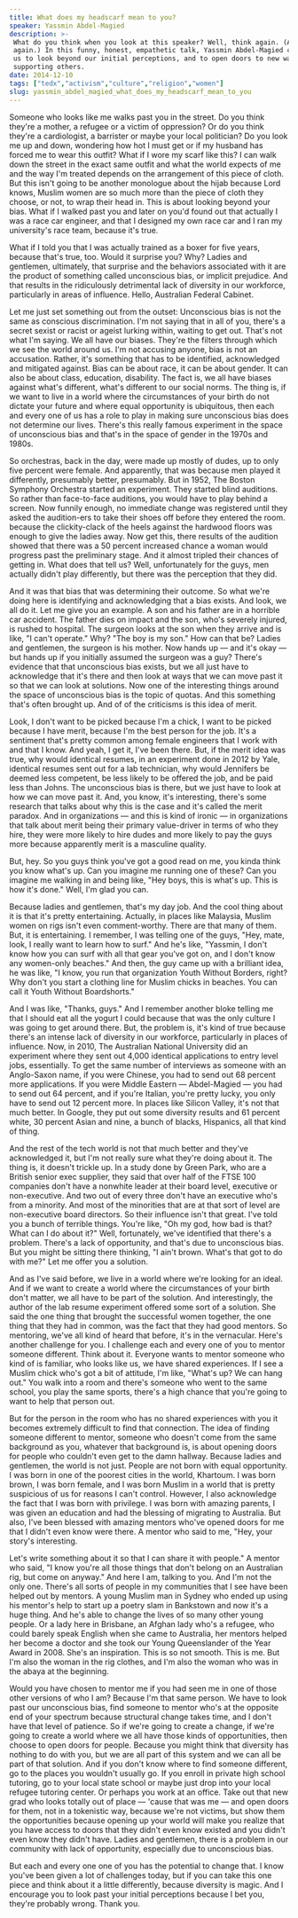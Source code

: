 ```yaml
---
title: What does my headscarf mean to you?
speaker: Yassmin Abdel-Magied
description: >-
 What do you think when you look at this speaker? Well, think again. (And then
 again.) In this funny, honest, empathetic talk, Yassmin Abdel-Magied challenges
 us to look beyond our initial perceptions, and to open doors to new ways of
 supporting others.
date: 2014-12-10
tags: ["tedx","activism","culture","religion","women"]
slug: yassmin_abdel_magied_what_does_my_headscarf_mean_to_you
---
```


Someone who looks like me walks past you in the street. Do you think they're a mother, a
refugee or a victim of oppression? Or do you think they're a cardiologist, a barrister or
maybe your local politician? Do you look me up and down, wondering how hot I must get or
if my husband has forced me to wear this outfit? What if I wore my scarf like this? I can
walk down the street in the exact same outfit and what the world expects of me and the way
I'm treated depends on the arrangement of this piece of cloth. But this isn't going to be
another monologue about the hijab because Lord knows, Muslim women are so much more than
the piece of cloth they choose, or not, to wrap their head in. This is about looking
beyond your bias. What if I walked past you and later on you'd found out that actually I
was a race car engineer, and that I designed my own race car and I ran my university's
race team, because it's true.

What if I told you that I was actually trained as a boxer for five years, because that's
true, too. Would it surprise you? Why? Ladies and gentlemen, ultimately, that surprise and
the behaviors associated with it are the product of something called unconscious bias, or
implicit prejudice. And that results in the ridiculously detrimental lack of diversity in
our workforce, particularly in areas of influence. Hello, Australian Federal Cabinet.

Let me just set something out from the outset: Unconscious bias is not the same as
conscious discrimination. I'm not saying that in all of you, there's a secret sexist or
racist or ageist lurking within, waiting to get out. That's not what I'm saying. We all
have our biases. They're the filters through which we see the world around us. I'm not
accusing anyone, bias is not an accusation. Rather, it's something that has to be
identified, acknowledged and mitigated against. Bias can be about race, it can be about
gender. It can also be about class, education, disability. The fact is, we all have biases
against what's different, what's different to our social norms. The thing is, if we want 
to live in a world where the circumstances of your birth do not dictate your future and
where equal opportunity is ubiquitous, then each and every one of us has a role to play in
making sure unconscious bias does not determine our lives. There's this really famous
experiment in the space of unconscious bias and that's in the space of gender in the 1970s
and 1980s.

So orchestras, back in the day, were made up mostly of dudes, up to only five percent were
female. And apparently, that was because men played it differently, presumably better,
presumably. But in 1952, The Boston Symphony Orchestra started an experiment. They started
blind auditions. So rather than face-to-face auditions, you would have to play behind a
screen. Now funnily enough, no immediate change was registered until they asked the
audition-ers to take their shoes off before they entered the room. because the
clickity-clack of the heels against the hardwood floors was enough to give the ladies
away. Now get this, there results of the audition showed that there was a 50 percent
increased chance a woman would progress past the preliminary stage. And it almost tripled 
their chances of getting in. What does that tell us? Well, unfortunately for the guys, men
actually didn't play differently, but there was the perception that they
did.

And it was that bias that was determining their outcome. So what we're doing here is
identifying and acknowledging that a bias exists. And look, we all do it. Let me give you
an example. A son and his father are in a horrible car accident. The father dies on
impact and the son, who's severely injured, is rushed to hospital. The surgeon looks at
the son when they arrive and is like, "I can't operate." Why? "The boy is my son." How
can that be? Ladies and gentlemen, the surgeon is his mother. Now hands up — and it's okay
— but hands up if you initially assumed the surgeon was a guy? There's evidence that that
unconscious bias exists, but we all just have to acknowledge that it's there and then look
at ways that we can move past it so that we can look at solutions. Now one of the
interesting things around the space of unconscious bias is the topic of quotas. And this
something that's often brought up. And of of the criticisms is this idea of
merit.

Look, I don't want to be picked because I'm a chick, I want to be picked because I have
merit, because I'm the best person for the job. It's a sentiment that's pretty common
among female engineers that I work with and that I know. And yeah, I get it, I've been
there. But, if the merit idea was true, why would identical resumes, in an experiment
done in 2012 by Yale, identical resumes sent out for a lab technician, why would Jennifers
be deemed less competent, be less likely to be offered the job, and be paid less than
Johns. The unconscious bias is there, but we just have to look at how we can move past
it. And, you know, it's interesting, there's some research that talks about why this is
the case and it's called the merit paradox. And in organizations — and this is kind of
ironic — in organizations that talk about merit being their primary value-driver in terms
of who they hire, they were more likely to hire dudes and more likely to pay the guys more
because apparently merit is a masculine quality.

But, hey. So you guys think you've got a good read on me, you kinda think you know what's
up. Can you imagine me running one of these? Can you imagine me walking in and being like,
"Hey boys, this is what's up. This is how it's done." Well, I'm glad you can.

Because ladies and gentlemen, that's my day job. And the cool thing about it is that it's
pretty entertaining. Actually, in places like Malaysia, Muslim women on rigs isn't even
comment-worthy. There are that many of them. But, it is entertaining. I remember, I was
telling one of the guys, "Hey, mate, look, I really want to learn how to surf." And he's
like, "Yassmin, I don't know how you can surf with all that gear you've got on, and I
don't know any women-only beaches." And then, the guy came up with a brilliant idea, he
was like, "I know, you run that organization Youth Without Borders, right? Why don't you
start a clothing line for Muslim chicks in beaches. You can call it Youth Without
Boardshorts." 

And I was like, "Thanks, guys." And I remember another bloke telling me that I should eat
all the yogurt I could because that was the only culture I was going to get around
there. But, the problem is, it's kind of true because there's an intense lack of diversity
in our workforce, particularly in places of influence. Now, in 2010, The Australian
National University did an experiment where they sent out 4,000 identical applications to
entry level jobs, essentially. To get the same number of interviews as someone with an
Anglo-Saxon name, if you were Chinese, you had to send out 68 percent more applications.
If you were Middle Eastern — Abdel-Magied — you had to send out 64 percent, and if you're
Italian, you're pretty lucky, you only have to send out 12 percent more. In places like
Silicon Valley, it's not that much better. In Google, they put out some diversity results
and 61 percent white, 30 percent Asian and nine, a bunch of blacks, Hispanics, all that
kind of thing.

And the rest of the tech world is not that much better and they've acknowledged it, but
I'm not really sure what they're doing about it. The thing is, it doesn't trickle up. In a
study done by Green Park, who are a British senior exec supplier, they said that over half
of the FTSE 100 companies don't have a nonwhite leader at their board level, executive or
non-executive. And two out of every three don't have an executive who's from a minority.
And most of the minorities that are at that sort of level are non-executive board
directors. So their influence isn't that great. I've told you a bunch of terrible things.
You're like, "Oh my god, how bad is that? What can I do about it?" Well, fortunately,
we've identified that there's a problem. There's a lack of opportunity, and that's due to
unconscious bias. But you might be sitting there thinking, "I ain't brown. What's that
got to do with me?" Let me offer you a solution.

And as I've said before, we live in a world where we're looking for an ideal. And if we
want to create a world where the circumstances of your birth don't matter, we all have to
be part of the solution. And interestingly, the author of the lab resume experiment
offered some sort of a solution. She said the one thing that brought the successful women
together, the one thing that they had in common, was the fact that they had good
mentors. So mentoring, we've all kind of heard that before, it's in the vernacular. Here's
another challenge for you. I challenge each and every one of you to mentor someone
different. Think about it. Everyone wants to mentor someone who kind of is familiar, who
looks like us, we have shared experiences. If I see a Muslim chick who's got a bit of
attitude, I'm like, "What's up? We can hang out." You walk into a room and there's someone
who went to the same school, you play the same sports, there's a high chance that you're
going to want to help that person out.

But for the person in the room who has no shared experiences with you it becomes extremely
difficult to find that connection. The idea of finding someone different to mentor,
someone who doesn't come from the same background as you, whatever that background is, is
about opening doors for people who couldn't even get to the damn hallway. Because ladies
and gentlemen, the world is not just. People are not born with equal opportunity. I was
born in one of the poorest cities in the world, Khartoum. I was born brown, I was born
female, and I was born Muslim in a world that is pretty suspicious of us for reasons I
can't control. However, I also acknowledge the fact that I was born with privilege. I was
born with amazing parents, I was given an education and had the blessing of migrating to
Australia. But also, I've been blessed with amazing mentors who've opened doors for me 
that I didn't even know were there. A mentor who said to me, "Hey, your story's
interesting.

Let's write something about it so that I can share it with people." A mentor who said, "I
know you're all those things that don't belong on an Australian rig, but come on anyway."
And here I am, talking to you. And I'm not the only one. There's all sorts of people in my
communities that I see have been helped out by mentors. A young Muslim man in Sydney who
ended up using his mentor's help to start up a poetry slam in Bankstown and now it's a
huge thing. And he's able to change the lives of so many other young people. Or a lady
here in Brisbane, an Afghan lady who's a refugee, who could barely speak English when she
came to Australia, her mentors helped her become a doctor and she took our Young
Queenslander of the Year Award in 2008. She's an inspiration. This is so not smooth. This
is me. But I'm also the woman in the rig clothes, and I'm also the woman who was in the
abaya at the beginning.

Would you have chosen to mentor me if you had seen me in one of those other versions of
who I am? Because I'm that same person. We have to look past our unconscious bias, find
someone to mentor who's at the opposite end of your spectrum because structural change
takes time, and I don't have that level of patience. So if we're going to create a change,
if we're going to create a world where we all have those kinds of opportunities, then
choose to open doors for people. Because you might think that diversity has nothing to do
with you, but we are all part of this system and we can all be part of that solution. And
if you don't know where to find someone different, go to the places you wouldn't usually
go. If you enroll in private high school tutoring, go to your local state school or maybe
just drop into your local refugee tutoring center. Or perhaps you work at an office. Take
out that new grad who looks totally out of place — 'cause that was me — and open doors for
them, not in a tokenistic way, because we're not victims, but show them the opportunities
because opening up your world will make you realize that you have access to doors that
they didn't even know existed and you didn't even know they didn't have. Ladies and
gentlemen, there is a problem in our community with lack of opportunity, especially due to
unconscious bias.

But each and every one one of you has the potential to change that. I know you've been
given a lot of challenges today, but if you can take this one piece and think about it a
little differently, because diversity is magic. And I encourage you to look past your
initial perceptions because I bet you, they're probably wrong. Thank you.

<!--
ad_duration=3.33
event="TEDxSouthBank"
external_start_time=0
intro_duration=11.82
is_subtitle_required="False"
is_talk_featured="True"
language="en"
language_swap="False"
native_language="en"
number_of_related_talks=6
number_of_speakers=1
number_of_subtitled_videos=31
number_of_tags=5
number_of_talk_download_languages=32
number_of_talk_more_resources=0
number_of_talk_recommendations=0
number_of_talks_take_actions=0
post_ad_duration=0.83
published_timestamp="2015-05-27 15:46:31"
recording_date="2014-12-10"
speaker_description="Mechanical engineer, social advocate"
speaker_is_published=1
speaker_name="Yassmin Abdel-Magied"
speaker_what_others_say="Yassmin’s work in the community is empowering young people to make positive changes in their lives and their communities."
talk_name="What does my headscarf mean to you?"
talks_tags=["tedx","activism","culture","religion","women"]
url_audio="https://download.ted.com/talks/YassminAbdelMagied_2014X.mp3?apikey=acme-roadrunner"
url_photo_speaker="https://pe.tedcdn.com/images/ted/4b6fccb798bdb3c75d827d799b52b1cdf9ad3345_254x191.jpg"
url_photo_talk="https://pe.tedcdn.com/images/ted/b3c8a767c074d6d211fd7e5a3f3a6fc89ac10d83_2880x1620.jpg"
url_webpage="https://www.ted.com/talks/yassmin_abdel_magied_what_does_my_headscarf_mean_to_you"
video_type_name="TEDx Talk"
-->